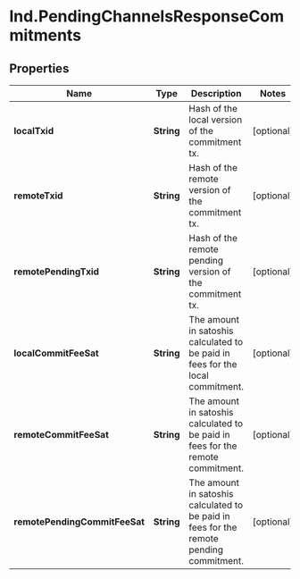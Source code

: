 # lnd.PendingChannelsResponseCommitments

## Properties

Name | Type | Description | Notes
------------ | ------------- | ------------- | -------------
**localTxid** | **String** | Hash of the local version of the commitment tx. | [optional] 
**remoteTxid** | **String** | Hash of the remote version of the commitment tx. | [optional] 
**remotePendingTxid** | **String** | Hash of the remote pending version of the commitment tx. | [optional] 
**localCommitFeeSat** | **String** | The amount in satoshis calculated to be paid in fees for the local commitment. | [optional] 
**remoteCommitFeeSat** | **String** | The amount in satoshis calculated to be paid in fees for the remote commitment. | [optional] 
**remotePendingCommitFeeSat** | **String** | The amount in satoshis calculated to be paid in fees for the remote pending commitment. | [optional] 


